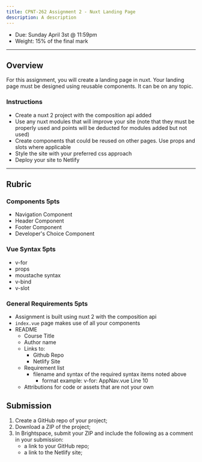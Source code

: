 ```yaml
---
title: CPNT-262 Assignment 2 - Nuxt Landing Page
description: A description
---
```


- Due: Sunday April 3st @ 11:59pm
- Weight: 15% of the final mark

---

## Overview

For this assignment, you will create a landing page in nuxt. Your landing page must be designed using reusable components. It can be on any topic.

### Instructions

- Create a nuxt 2 project with the composition api added
- Use any nuxt modules that will improve your site (note that they must be properly used and points will be deducted for modules added but not used)
- Create components that could be reused on other pages. Use props and slots where applicable
- Style the site with your preferred css approach
- Deploy your site to Netlify

---

## Rubric

### Components 5pts

- Navigation Component
- Header Component
- Footer Component
- Developer's Choice Component

### Vue Syntax 5pts

- v-for
- props
- moustache syntax
- v-bind
- v-slot

### General Requirements 5pts

- Assignment is built using nuxt 2 with the composition api
- `index.vue` page makes use of all your components
- README
  - Course Title
  - Author name
  - Links to:
    - Github Repo
    - Netlify Site
  - Requirement list
    - filename and syntax of the required syntax items noted above
      - format example: v-for: AppNav.vue Line 10
  - Attributions for code or assets that are not your own

## Submission

1. Create a GitHub repo of your project;
2. Download a ZIP of the project;
3. In Brightspace, submit your ZIP and include the following as a comment in your submission:
   - a link to your GitHub repo;
   - a link to the Netlify site;
